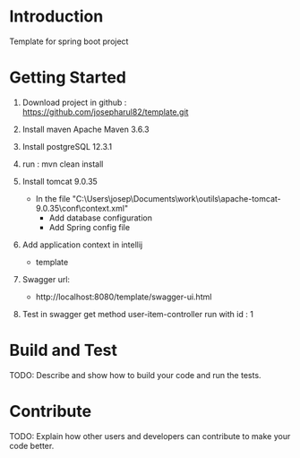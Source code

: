 # Introduction 
Template for spring boot project

# Getting Started
1.  Download project in github : https://github.com/josepharul82/template.git
2.  Install maven Apache Maven 3.6.3
3.  Install postgreSQL 12.3.1
4.  run : mvn clean install
5.  Install tomcat 9.0.35
    *   In the file "C:\Users\josep\Documents\work\outils\apache-tomcat-9.0.35\conf\context.xml"
        -  Add database configuration
            <Resource name="jdbc/postgres-temaplatedb" auth="Container"
                                          type="javax.sql.DataSource" driverClassName="org.postgresql.Driver"
                                          url="jdbc:postgresql://localhost:5432/postgres?currentSchema=templatedb"
                                          username="postgres" password="admin" maxTotal="20" maxIdle="10" maxWaitMillis="-1"/>
        -  Add Spring config file
            <Parameter name="spring.config.location" value="C:\Users\josep\Documents\work\configuration\template\application-template.yml"/>   

6.  Add application context in intellij
    -   template   
7.  Swagger url:
    - http://localhost:8080/template/swagger-ui.html
8.  Test in swagger
    get method user-item-controller
        run with id : 1   
   
# Build and Test
TODO: Describe and show how to build your code and run the tests. 

# Contribute
TODO: Explain how other users and developers can contribute to make your code better. 
